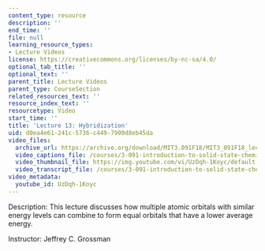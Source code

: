 ```yaml
---
content_type: resource
description: ''
end_time: ''
file: null
learning_resource_types:
- Lecture Videos
license: https://creativecommons.org/licenses/by-nc-sa/4.0/
optional_tab_title: ''
optional_text: ''
parent_title: Lecture Videos
parent_type: CourseSection
related_resources_text: ''
resource_index_text: ''
resourcetype: Video
start_time: ''
title: 'Lecture 13: Hybridization'
uid: d0ea4e61-241c-5736-c449-7909d8eb45da
video_files:
  archive_url: https://archive.org/download/MIT3.091F18/MIT3_091F18_lec13_300k.mp4
  video_captions_file: /courses/3-091-introduction-to-solid-state-chemistry-fall-2018/UzDqh-1Koyc_captions.webvtt
  video_thumbnail_file: https://img.youtube.com/vi/UzDqh-1Koyc/default.jpg
  video_transcript_file: /courses/3-091-introduction-to-solid-state-chemistry-fall-2018/1d9190aff236e541a511ed2810954a9b_UzDqh-1Koyc.pdf
video_metadata:
  youtube_id: UzDqh-1Koyc
---
```


Description: This lecture discusses how multiple atomic orbitals with similar energy levels can combine to form equal orbitals that have a lower average energy.

Instructor: Jeffrey C. Grossman

